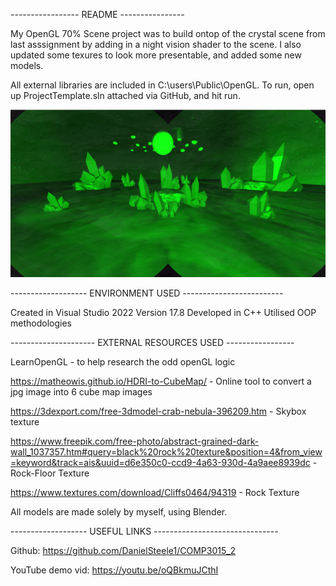 ----------------- README ----------------

My OpenGL 70% Scene project was to build ontop of the crystal scene from last asssignment by adding in a night vision shader to the scene.
I also updated some texures to look more presentable, and added some new models.

All external libraries are included in C:\users\Public\OpenGL. To run, open up ProjectTemplate.sln attached via GitHub, and hit run.

![Image with nightvision on](image-1.png)

------------------- ENVIRONMENT USED -------------------------

Created in Visual Studio 2022 Version 17.8
Developed in C++
Utilised OOP methodologies

--------------------- EXTERNAL RESOURCES USED -----------------

LearnOpenGL - to help research the odd openGL logic

https://matheowis.github.io/HDRI-to-CubeMap/ - Online tool to convert a jpg image into 6 cube map images

https://3dexport.com/free-3dmodel-crab-nebula-396209.htm - Skybox texture

https://www.freepik.com/free-photo/abstract-grained-dark-wall_1037357.htm#query=black%20rock%20texture&position=4&from_view=keyword&track=ais&uuid=d6e350c0-ccd9-4a63-930d-4a9aee8939dc - Rock-Floor Texture

https://www.textures.com/download/Cliffs0464/94319 - Rock Texture

All models are made solely by myself, using Blender.

------------------- USEFUL LINKS -------------------------------

Github: https://github.com/DanielSteele1/COMP3015_2

YouTube demo vid: https://youtu.be/oQBkmuJCthI
